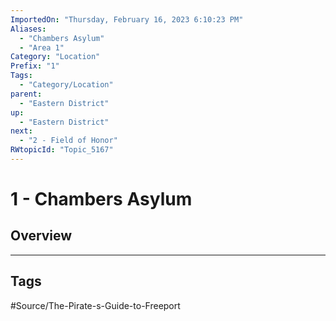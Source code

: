 ```yaml
---
ImportedOn: "Thursday, February 16, 2023 6:10:23 PM"
Aliases:
  - "Chambers Asylum"
  - "Area 1"
Category: "Location"
Prefix: "1"
Tags:
  - "Category/Location"
parent:
  - "Eastern District"
up:
  - "Eastern District"
next:
  - "2 - Field of Honor"
RWtopicId: "Topic_5167"
---
```

# 1 - Chambers Asylum
## Overview

---
## Tags
#Source/The-Pirate-s-Guide-to-Freeport


